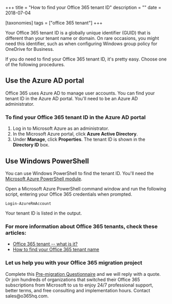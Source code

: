 +++
title = "How to find your Office 365 tenant ID"
description = ""
date = 2018-07-04

[taxonomies]
tags = ["office 365 tenant"]
+++

Your Office 365 tenant ID is a globally unique identifier
(GUID) that is different than your tenant name or domain. On
rare occasions, you might need this identifier, such as when configuring
Windows group policy for OneDrive for Business.

If you do need to find your Office 365 tenant ID, it's pretty easy.
Choose one of the following procedures.

Use the Azure AD portal
-----------------------

Office 365 uses Azure AD to manage user accounts. You can find your
tenant ID in the Azure AD portal. You'll need to be an Azure AD
administrator.

### To find your Office 365 tenant ID in the Azure AD portal

1.  Log in to Microsoft Azure as an administrator.
2.  In the Microsoft Azure portal, click **Azure Active Directory**.
3.  Under **Manage**, click **Properties**. The tenant ID is shown in
    the **Directory ID** box.

Use Windows PowerShell
----------------------

You can use Windows PowerShell to find the tenant ID. You'll need the
[Microsoft Azure PowerShell
module](https://go.microsoft.com/fwlink/p/?LinkId=717444).

Open a Microsoft Azure PowerShell command window and run the following
script, entering your Office 365 credentials when prompted.

`Login-AzureRmAccount`

Your tenant ID is listed in the output.

### For more information about Office 365 tenants, check these articles:

-   [Office 365 tenant -- what is
    it?](https://o365hq.com/faq/what-is-office-365-or-azure-ad-tenant)
-   [How to find your Office 365 tenant
    name](https://o365hq.com/faq/how-to-find-your-office-365-tenant-name)

### Let us help you with your Office 365 migration project

Complete this [Pre-migration
Questionnaire](https://office365.typeform.com/to/TMQniV) and we will
reply with a quote. Or join hundreds of organizations that switched
their Office 365 subscriptions from Microsoft to us to enjoy 24/7
professional support, better terms, and free consulting and
implementation hours. Contact sales\@o365hq.com.
